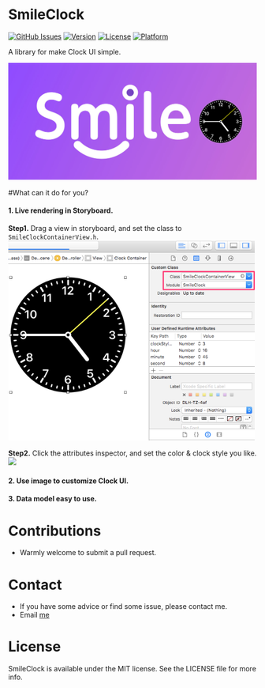 # SmileClock

[![GitHub Issues](http://img.shields.io/github/issues/liu044100/SmileClock.svg?style=flat)](https://github.com/liu044100/SmileClock/issues)
[![Version](https://img.shields.io/cocoapods/v/SmileClock.svg?style=flat)](http://cocoadocs.org/docsets/SmileClock)
[![License](https://img.shields.io/cocoapods/l/SmileClock.svg?style=flat)](http://cocoadocs.org/docsets/SmileClock)
[![Platform](https://img.shields.io/cocoapods/p/SmileClock.svg?style=flat)](http://cocoadocs.org/docsets/SmileClock)

A library for make Clock UI simple.

<img src="SmileClock-Example/demo_gif/pro_banner.jpg" width="600">

#What can it do for you?


#### 1. Live rendering in Storyboard.

**Step1.** Drag a view in storyboard, and set the class to `SmileClockContainerView.h`.
<img src="SmileClock-Example/demo_gif/demo_1.png" width="500">

**Step2.** Click the attributes inspector, and set the color & clock style you like.
<img src="SmileClock-Example/demo_gif/demo.gif" width="500">

#### 2. Use image to customize Clock UI.

#### 3. Data model easy to use.


# Contributions

* Warmly welcome to submit a pull request.

# Contact

* If you have some advice or find some issue, please contact me.
* Email [me](liu044100@gmail.com)


# License

SmileClock is available under the MIT license. See the LICENSE file for more info.
